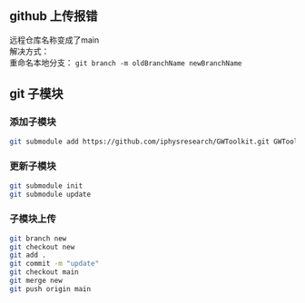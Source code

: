 
## github 上传报错
远程仓库名称变成了main  
解决方式：  
重命名本地分支： `git branch -m oldBranchName newBranchName`

## git 子模块
### 添加子模块
``` bash
git submodule add https://github.com/iphysresearch/GWToolkit.git GWToolkit
```

### 更新子模块
``` bash
git submodule init
git submodule update
```

### 子模块上传
``` bash
git branch new
git checkout new
git add .
git commit -m "update"
git checkout main
git merge new
git push origin main

```
